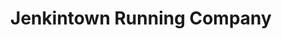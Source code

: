 ---
title: "Jenkintown Running Company"
url: /jenkintown/jenkintown-running-company/
shop: outdoor
---